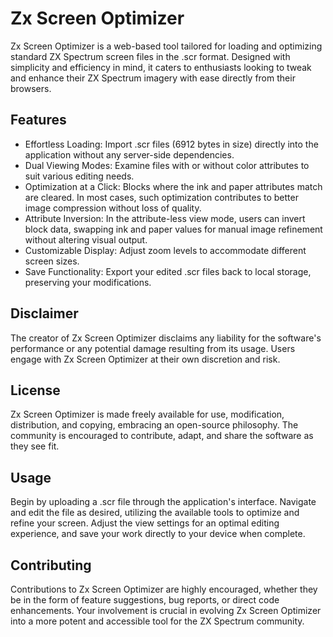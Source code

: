 
# Zx Screen Optimizer

Zx Screen Optimizer is a web-based tool tailored for loading and optimizing standard ZX Spectrum screen files in the .scr format. Designed with simplicity and efficiency in mind, it caters to enthusiasts looking to tweak and enhance their ZX Spectrum imagery with ease directly from their browsers.

## Features

- Effortless Loading: Import .scr files (6912 bytes in size) directly into the application without any server-side dependencies.
- Dual Viewing Modes: Examine files with or without color attributes to suit various editing needs.
- Optimization at a Click: Blocks where the ink and paper attributes match are cleared. In most cases, such optimization contributes to better image compression without loss of quality.
- Attribute Inversion: In the attribute-less view mode, users can invert block data, swapping ink and paper values for manual image refinement without altering visual output.
- Customizable Display: Adjust zoom levels to accommodate different screen sizes.
- Save Functionality: Export your edited .scr files back to local storage, preserving your modifications.

## Disclaimer

The creator of Zx Screen Optimizer disclaims any liability for the software's performance or any potential damage resulting from its usage. Users engage with Zx Screen Optimizer at their own discretion and risk.

## License

Zx Screen Optimizer is made freely available for use, modification, distribution, and copying, embracing an open-source philosophy. The community is encouraged to contribute, adapt, and share the software as they see fit.

## Usage

Begin by uploading a .scr file through the application's interface. Navigate and edit the file as desired, utilizing the available tools to optimize and refine your screen. Adjust the view settings for an optimal editing experience, and save your work directly to your device when complete.

## Contributing

Contributions to Zx Screen Optimizer are highly encouraged, whether they be in the form of feature suggestions, bug reports, or direct code enhancements. Your involvement is crucial in evolving Zx Screen Optimizer into a more potent and accessible tool for the ZX Spectrum community.
